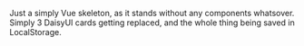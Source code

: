 Just a simply Vue skeleton, as it stands without any components whatsover. Simply 3 DaisyUI cards getting replaced, and the whole thing being saved in LocalStorage.